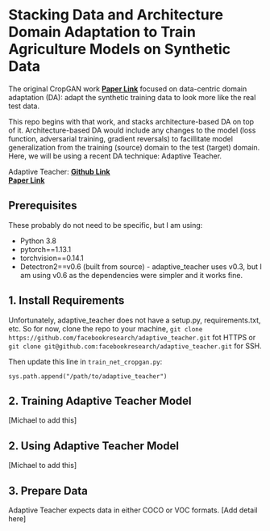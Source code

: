 # Stacking Data and Architecture Domain Adaptation to Train Agriculture Models on Synthetic Data

The original CropGAN work **[Paper Link](https://openaccess.thecvf.com/content/ICCV2021W/CVPPA/papers/Fei_Enlisting_3D_Crop_Models_and_GANs_for_More_Data_Efficient_ICCVW_2021_paper.pdf)** focused on data-centric domain adaptation (DA): adapt the synthetic training data to look more like the real test data.

This repo begins with that work, and stacks architecture-based DA on top of it. Architecture-based DA would include any changes to the model (loss function, adversarial training, gradient reversals) to facillitate model generalization from the training (source) domain to the test (target) domain.  Here, we will be using a recent DA technique: Adaptive Teacher.

Adaptive Teacher: **[Github Link](https://github.com/facebookresearch/adaptive_teacherhttps://github.com/facebookresearch/adaptive_teacher)**  
**[Paper Link](https://openaccess.thecvf.com/content/CVPR2022/papers/Li_Cross-Domain_Adaptive_Teacher_for_Object_Detection_CVPR_2022_paper.pdf)**

## Prerequisites
These probably do not need to be specific, but I am using:

- Python 3.8
- pytorch==1.13.1 
- torchvision==0.14.1
- Detectron2==v0.6 (built from source) - adaptive_teacher uses v0.3, but I am using v0.6 as the dependencies were simpler and it works fine.


## **1. Install Requirements**  
Unfortunately, adaptive_teacher does not have a setup.py, requirements.txt, etc.  So for now, clone the repo to your machine,
`git clone https://github.com/facebookresearch/adaptive_teacher.git` fot HTTPS or
`git clone git@github.com:facebookresearch/adaptive_teacher.git` for SSH.

Then update this line in `train_net_cropgan.py`:
```
sys.path.append("/path/to/adaptive_teacher")
```

## **2. Training Adaptive Teacher Model**
[Michael to add this]

## **2. Using Adaptive Teacher Model**
[Michael to add this]

## **3. Prepare Data**

Adaptive Teacher expects data in either COCO or VOC formats. [Add detail here]